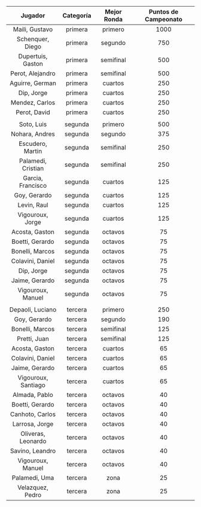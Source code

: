|       Jugador       |  Categoría  |  Mejor Ronda  |  Puntos de Campeonato  |
|:-------------------:|:-----------:|:-------------:|:----------------------:|
|   Maili, Gustavo    |   primera   |    primero    |          1000          |
|  Schenquer, Diego   |   primera   |    segundo    |          750           |
|  Dupertuis, Gaston  |   primera   |   semifinal   |          500           |
|  Perot, Alejandro   |   primera   |   semifinal   |          500           |
|   Aguirre, German   |   primera   |    cuartos    |          250           |
|     Dip, Jorge      |   primera   |    cuartos    |          250           |
|   Mendez, Carlos    |   primera   |    cuartos    |          250           |
|    Perot, David     |   primera   |    cuartos    |          250           |
|                     |             |               |                        |
|     Soto, Luis      |   segunda   |    primero    |          500           |
|   Nohara, Andres    |   segunda   |    segundo    |          375           |
|  Escudero, Martin   |   segunda   |   semifinal   |          250           |
| Palamedi, Cristian  |   segunda   |   semifinal   |          250           |
|  Garcia, Francisco  |   segunda   |    cuartos    |          125           |
|    Goy, Gerardo     |   segunda   |    cuartos    |          125           |
|     Levin, Raul     |   segunda   |    cuartos    |          125           |
|  Vigouroux, Jorge   |   segunda   |    cuartos    |          125           |
|   Acosta, Gaston    |   segunda   |    octavos    |           75           |
|   Boetti, Gerardo   |   segunda   |    octavos    |           75           |
|   Bonelli, Marcos   |   segunda   |    octavos    |           75           |
|  Colavini, Daniel   |   segunda   |    octavos    |           75           |
|     Dip, Jorge      |   segunda   |    octavos    |           75           |
|   Jaime, Gerardo    |   segunda   |    octavos    |           75           |
|  Vigouroux, Manuel  |   segunda   |    octavos    |           75           |
|                     |             |               |                        |
|  Depaoli, Luciano   |   tercera   |    primero    |          250           |
|    Goy, Gerardo     |   tercera   |    segundo    |          190           |
|   Bonelli, Marcos   |   tercera   |   semifinal   |          125           |
|    Pretti, Juan     |   tercera   |   semifinal   |          125           |
|   Acosta, Gaston    |   tercera   |    cuartos    |           65           |
|  Colavini, Daniel   |   tercera   |    cuartos    |           65           |
|   Jaime, Gerardo    |   tercera   |    cuartos    |           65           |
| Vigouroux, Santiago |   tercera   |    cuartos    |           65           |
|    Almada, Pablo    |   tercera   |    octavos    |           40           |
|   Boetti, Gerardo   |   tercera   |    octavos    |           40           |
|   Canhoto, Carlos   |   tercera   |    octavos    |           40           |
|   Larrosa, Jorge    |   tercera   |    octavos    |           40           |
| Oliveras, Leonardo  |   tercera   |    octavos    |           40           |
|   Savino, Leandro   |   tercera   |    octavos    |           40           |
|  Vigouroux, Manuel  |   tercera   |    octavos    |           40           |
|    Palamedi, Uma    |   tercera   |     zona      |           25           |
|  Velazquez, Pedro   |   tercera   |     zona      |           25           |